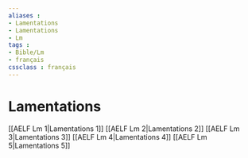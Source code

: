 ```yaml
---
aliases : 
- Lamentations
- Lamentations
- Lm
tags : 
- Bible/Lm
- français
cssclass : français
---
```


# Lamentations

[[AELF Lm 1|Lamentations 1]]
[[AELF Lm 2|Lamentations 2]]
[[AELF Lm 3|Lamentations 3]]
[[AELF Lm 4|Lamentations 4]]
[[AELF Lm 5|Lamentations 5]]
